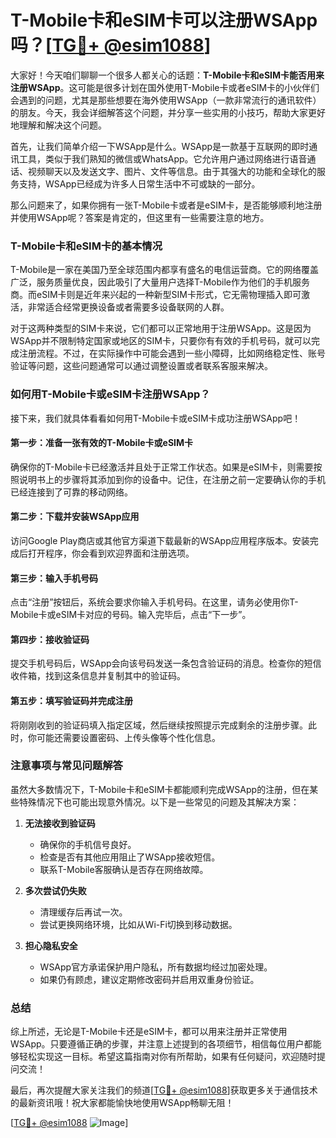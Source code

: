 # T-Mobile卡和eSIM卡可以注册WSApp吗？[[TG💪+ @esim1088](https://t.me/s/esim1088)]

大家好！今天咱们聊聊一个很多人都关心的话题：**T-Mobile卡和eSIM卡能否用来注册WSApp**。这可能是很多计划在国外使用T-Mobile卡或者eSIM卡的小伙伴们会遇到的问题，尤其是那些想要在海外使用WSApp（一款非常流行的通讯软件）的朋友。今天，我会详细解答这个问题，并分享一些实用的小技巧，帮助大家更好地理解和解决这个问题。

首先，让我们简单介绍一下WSApp是什么。WSApp是一款基于互联网的即时通讯工具，类似于我们熟知的微信或WhatsApp。它允许用户通过网络进行语音通话、视频聊天以及发送文字、图片、文件等信息。由于其强大的功能和全球化的服务支持，WSApp已经成为许多人日常生活中不可或缺的一部分。

那么问题来了，如果你拥有一张T-Mobile卡或者是eSIM卡，是否能够顺利地注册并使用WSApp呢？答案是肯定的，但这里有一些需要注意的地方。

### T-Mobile卡和eSIM卡的基本情况

T-Mobile是一家在美国乃至全球范围内都享有盛名的电信运营商。它的网络覆盖广泛，服务质量优良，因此吸引了大量用户选择T-Mobile作为他们的手机服务商。而eSIM卡则是近年来兴起的一种新型SIM卡形式，它无需物理插入即可激活，非常适合经常更换设备或者需要多设备联网的人群。

对于这两种类型的SIM卡来说，它们都可以正常地用于注册WSApp。这是因为WSApp并不限制特定国家或地区的SIM卡，只要你有有效的手机号码，就可以完成注册流程。不过，在实际操作中可能会遇到一些小障碍，比如网络稳定性、账号验证等问题，这些问题通常可以通过调整设置或者联系客服来解决。

### 如何用T-Mobile卡或eSIM卡注册WSApp？

接下来，我们就具体看看如何用T-Mobile卡或eSIM卡成功注册WSApp吧！

#### 第一步：准备一张有效的T-Mobile卡或eSIM卡
确保你的T-Mobile卡已经激活并且处于正常工作状态。如果是eSIM卡，则需要按照说明书上的步骤将其添加到你的设备中。记住，在注册之前一定要确认你的手机已经连接到了可靠的移动网络。

#### 第二步：下载并安装WSApp应用
访问Google Play商店或其他官方渠道下载最新的WSApp应用程序版本。安装完成后打开程序，你会看到欢迎界面和注册选项。

#### 第三步：输入手机号码
点击“注册”按钮后，系统会要求你输入手机号码。在这里，请务必使用你T-Mobile卡或eSIM卡对应的号码。输入完毕后，点击“下一步”。

#### 第四步：接收验证码
提交手机号码后，WSApp会向该号码发送一条包含验证码的消息。检查你的短信收件箱，找到这条信息并复制其中的验证码。

#### 第五步：填写验证码并完成注册
将刚刚收到的验证码填入指定区域，然后继续按照提示完成剩余的注册步骤。此时，你可能还需要设置密码、上传头像等个性化信息。

### 注意事项与常见问题解答

虽然大多数情况下，T-Mobile卡和eSIM卡都能顺利完成WSApp的注册，但在某些特殊情况下也可能出现意外情况。以下是一些常见的问题及其解决方案：

1. **无法接收到验证码**
   - 确保你的手机信号良好。
   - 检查是否有其他应用阻止了WSApp接收短信。
   - 联系T-Mobile客服确认是否存在网络故障。

2. **多次尝试仍失败**
   - 清理缓存后再试一次。
   - 尝试更换网络环境，比如从Wi-Fi切换到移动数据。

3. **担心隐私安全**
   - WSApp官方承诺保护用户隐私，所有数据均经过加密处理。
   - 如果仍有顾虑，建议定期修改密码并启用双重身份验证。

### 总结

综上所述，无论是T-Mobile卡还是eSIM卡，都可以用来注册并正常使用WSApp。只要遵循正确的步骤，并注意上述提到的各项细节，相信每位用户都能够轻松实现这一目标。希望这篇指南对你有所帮助，如果有任何疑问，欢迎随时提问交流！

最后，再次提醒大家关注我们的频道[[TG💪+ @esim1088](https://t.me/s/esim1088)]获取更多关于通信技术的最新资讯哦！祝大家都能愉快地使用WSApp畅聊无阻！

[[TG💪+ @esim1088](https://t.me/s/esim1088) ![Image](https://i.postimg.cc/4NQfJmqS/Snipaste-2025-05-13-00-14-12.png)]